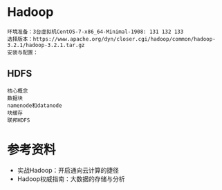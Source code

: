 # Hadoop
    环境准备：3台虚拟机CentOS-7-x86_64-Minimal-1908: 131 132 133
    选择版本：https://www.apache.org/dyn/closer.cgi/hadoop/common/hadoop-3.2.1/hadoop-3.2.1.tar.gz
    安装与配置：
## HDFS
    核心概念
    数据块
    namenode和datanode
    块缓存
    联邦HDFS
    



# 参考资料
* 实战Hadoop：开启通向云计算的捷径
* Hadoop权威指南：大数据的存储与分析